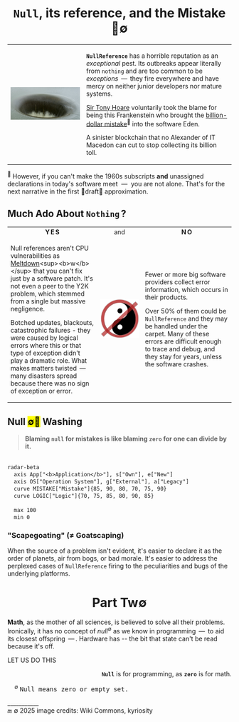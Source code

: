 <h1 align = "center"><code>Null</code>, its reference, and the Mistake<br />🔎&empty;</h1>

<table><tr><td><picture><img alt="&thinsp; Monticello-Dam drain hole" src="../../../../_rsc/_img/photo/build/Monticello-Dam-drain.jpg" /></picture>
</td><td>

**`NullReference`** has a horrible reputation as an _exceptional_ pest. Its outbreaks appear literally from `nothing` and are too common to be _exceptions_ &thinsp;&mdash;&thinsp; 
they fire everywhere and have mercy on neither junior developers nor mature systems.

[Sir Tony Hoare](../../quotes/README+/contributors/README.md#tony-hoare) voluntarily took the blame for being this Frankenstein who brought the 
[billion-dollar mistake](https://www.infoq.com/presentations/Null-References-The-Billion-Dollar-Mistake-Tony-Hoare/)<sup>🎥</sup> into the software Eden. 

A sinister blockchain that no Alexander of IT Macedon can cut to stop collecting its billion toll.
  
</td></tr></table>

<sup>🎥</sup> However, if you can't make the 1960s subscripts **and** unassigned declarations in today's software meet &nbsp;&mdash;&nbsp; you are not alone. That's for the next narrative in the first 🚧draft🚧 approximation.

## Much Ado About `Nothing`&thinsp;?

<table><tr></tr><tr align="center"><td width="40%"><b>Y&thinsp;E&thinsp;S</b></td><td width="20%" >and</td><td width="40%" ><b>N&thinsp;O</b></td>
</tr><tr valign="center"><td>
  
Null references aren't CPU vulnerabilities as [Meltdown](https://en.wikipedia.org/wiki/Meltdown_(security_vulnerability))<sup><b>w</b></sup> that you can't fix just by a software patch. 
It's not even a peer to the Y2K problem, which stemmed from a single but massive negligence.

Botched updates, blackouts, catastrophic failures - they were caused by logical errors where this or that type of exception didn't play a dramatic role. 
What makes matters twisted &thinsp;&mdash;&thinsp; many disasters spread because there was no sign of exception or error.
  
</td><td><picture><img alt="&nbsp; Yin&Yang under null sign" src="../../../../_rsc/_img/signs/YinYangNull.png" /></picture></picture></td><td>

Fewer or more big software providers collect error information, which occurs in their products.

Over 50% of them could be `NullReference` and they may be handled under the carpet.  Many of these errors are difficult enough to trace and debug, and they stay for years, unless the software crashes.
  
</td></tr></table>

## Null <mark>&empty;🚿</mark> Washing</h2>

> **Blaming `null` for mistakes is like blaming `zero` for one can divide by it.**

```mermaid

radar-beta
  axis App["<b>Application</b>"], s["Own"], e["New"]
  axis OS["Operation System"], g["External"], a["Legacy"]
  curve MISTAKE["Mistake"]{85, 90, 80, 70, 75, 90}
  curve LOGIC["Logic"]{70, 75, 85, 80, 90, 85}

  max 100
  min 0
```

### "Scapegoating" (≠ Goatscaping) 

When the source of a problem isn't evident, it's easier to declare it as the order of planets, air from bogs, or bad morale. 
It's easier to address the perplexed cases of `NullReference` firing to the peculiarities and bugs of the underlying platforms.

<h1 align = "center">Part Tw&empty;</h1>

**Math**, as the mother of all sciences, is believed to solve all their problems. Ironically, it has no concept of _null_<sup>&empty;</sup> as we know in programming &thinsp;&mdash;&thinsp; to aid its closest offspring &thinsp;&mdash;&thinsp;. Hardware has -- the bit that state can't be read because it's off.

LET US DO THIS

<p dir="rtl">.<b><code>Null</code></b> is for programming, as <code><b>zero</b></code> is for math</p>

&nbsp; &nbsp; <sup>&empty;</sup> <samp>Null means zero or empty set.</samp>

\___________\
🔚 &empty; 2025  image credits: Wiki Commons, kyriosity
